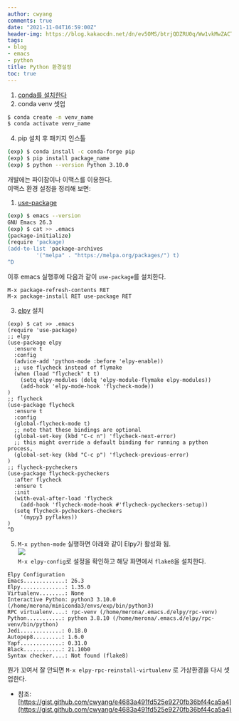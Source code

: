 ```yaml
---
author: cwyang
comments: true
date: "2021-11-04T16:59:00Z"
header-img: https://blog.kakaocdn.net/dn/ev5OMS/btrjQDZRU0q/Ww1vkMwZACTFERgRAQeySK/img.png
tags:
- blog
- emacs
- python
title: Python 환경설정
toc: true
---
```

1.  [conda를 설치한다](https://docs.conda.io/en/latest/miniconda.html)
2.  conda venv 셋업
```bash
$ conda create -n venv_name
$ conda activate venv_name
```
4.  pip 설치 후 패키지 인스톨
```bash
(exp) $ conda install -c conda-forge pip
(exp) $ pip install package_name
(exp) $ python --version Python 3.10.0
```

개발에는 파이참이나 이맥스를 이용한다.  
이맥스 환경 설정을 정리해 보면:

1.  [use-package](https://jwiegley.github.io/use-package/installation/)
```bash
(exp) $ emacs --version
GNU Emacs 26.3
(exp) $ cat >> .emacs
(package-initialize)
(require 'package)
(add-to-list 'package-archives 
         '("melpa" . "https://melpa.org/packages/") t)
^D
```
이후 emacs 실행후에 다음과 같이 `use-package`를 설치한다.
```
M-x package-refresh-contents RET
M-x package-install RET use-package RET
```
3.  [elpy](https://github.com/jorgenschaefer/elpy) 설치
```elisp
(exp) $ cat >> .emacs
(require 'use-package)
;; elpy
(use-package elpy
  :ensure t
  :config
  (advice-add 'python-mode :before 'elpy-enable))
  ;; use flycheck instead of flymake
  (when (load "flycheck" t t)
    (setq elpy-modules (delq 'elpy-module-flymake elpy-modules))
    (add-hook 'elpy-mode-hook 'flycheck-mode))
)
;; flycheck
(use-package flycheck
  :ensure t
  :config
  (global-flycheck-mode t)
  ;; note that these bindings are optional
  (global-set-key (kbd "C-c n") 'flycheck-next-error)
  ;; this might override a default binding for running a python process,
  (global-set-key (kbd "C-c p") 'flycheck-previous-error)
)
;; flycheck-pycheckers
(use-package flycheck-pycheckers
  :after flycheck
  :ensure t
  :init
  (with-eval-after-load 'flycheck
    (add-hook 'flycheck-mode-hook #'flycheck-pycheckers-setup))
  (setq flycheck-pycheckers-checkers
    '(mypy3 pyflakes))
)
^D
```
5.  `M-x python-mode` 실행하면 아래와 같이 Elpy가 활성화 됨.  
    ![](https://blog.kakaocdn.net/dn/ev5OMS/btrjQDZRU0q/Ww1vkMwZACTFERgRAQeySK/img.png)  
    `M-x elpy-config`로 설정을 확인하고 해당 화면에서 `flake8`을 설치한다.
```
Elpy Configuration
Emacs.............: 26.3
Elpy..............: 1.35.0
Virtualenv........: None
Interactive Python: python3 3.10.0 (/home/merona/miniconda3/envs/exp/bin/python3)
RPC virtualenv....: rpc-venv (/home/merona/.emacs.d/elpy/rpc-venv)
Python...........: python 3.8.10 (/home/merona/.emacs.d/elpy/rpc-venv/bin/python)
Jedi.............: 0.18.0
Autopep8.........: 1.6.0
Yapf.............: 0.31.0
Black............: 21.10b0
Syntax checker....: Not found (flake8)
```
뭔가 꼬여서 잘 안되면 `M-x elpy-rpc-reinstall-virtualenv` 로 가상환경을 다시 셋업한다.

-   참조: [https://gist.github.com/cwyang/e4683a491fd525e9270fb36bf44ca5a4](https://gist.github.com/cwyang/e4683a491fd525e9270fb36bf44ca5a4)